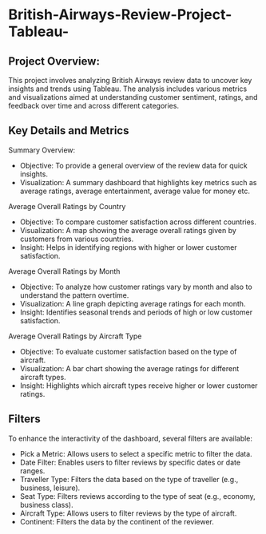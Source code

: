# British-Airways-Review-Project-Tableau-

## Project Overview:
This project involves analyzing British Airways review data to uncover key insights and trends using Tableau. The analysis includes various metrics and visualizations aimed at understanding customer sentiment, ratings, and feedback over time and across different categories.

## Key Details and Metrics 
Summary Overview:
* Objective: To provide a general overview of the review data for quick insights.
* Visualization: A summary dashboard that highlights key metrics such as average ratings, average entertainment, average value for money etc.

Average Overall Ratings by Country
* Objective: To compare customer satisfaction across different countries.
* Visualization: A map showing the average overall ratings given by customers from various countries.
* Insight: Helps in identifying regions with higher or lower customer satisfaction.

Average Overall Ratings by Month
* Objective: To analyze how customer ratings vary by month and also to understand the pattern overtime.
* Visualization: A line graph depicting average ratings for each month.
* Insight: Identifies seasonal trends and periods of high or low customer satisfaction.

Average Overall Ratings by Aircraft Type  
* Objective: To evaluate customer satisfaction based on the type of aircraft.
* Visualization: A bar chart showing the average ratings for different aircraft types.
* Insight: Highlights which aircraft types receive higher or lower customer ratings.

## Filters
To enhance the interactivity of the dashboard, several filters are available:
* Pick a Metric: Allows users to select a specific metric to filter the data.
* Date Filter: Enables users to filter reviews by specific dates or date ranges.
* Traveller Type: Filters the data based on the type of traveller (e.g., business, leisure).
* Seat Type: Filters reviews according to the type of seat (e.g., economy, business class).  
* Aircraft Type: Allows users to filter reviews by the type of aircraft.
* Continent: Filters the data by the continent of the reviewer.
